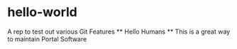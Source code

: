 # hello-world
A rep to test out various Git Features
** Hello Humans ** 
This is a great way to maintain Portal Software
